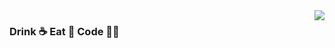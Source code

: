 <img align="right" src="https://github-readme-stats.vercel.app/api?username=shawnrong&show_icons=true&icon_color=805AD5&text_color=718096&bg_color=ffffff&hide_title=true" />


### Drink ☕️ Eat 🍔 Code 🧑‍💻 

<!--
**ShawnRong/ShawnRong** is a ✨ _special_ ✨ repository because its `README.md` (this file) appears on your GitHub profile.

Here are some ideas to get you started:

- 🔭 I’m currently working on ...
- 🌱 I’m currently learning ...
- 👯 I’m looking to collaborate on ...
- 🤔 I’m looking for help with ...
- 💬 Ask me about ...
- 📫 How to reach me: ...
- 😄 Pronouns: ...
- ⚡ Fun fact: ...
-->
